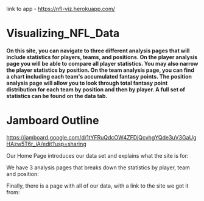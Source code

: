 
link to app - https://nfl-viz.herokuapp.com/

# Visualizing_NFL_Data

#### On this site, you can navigate to three different analysis pages that will include statistics for players, teams, and positions. On the player analysis page you will be able to compare all player statistics. You may also narrow the player statistics by position. On the team analysis page, you can find a chart including each team's accumulated fantasy points. The position analysis page will allow you to look through total fantasy point distribution for each team by position and then by player. A full set of statistics can be found on the data tab.



# Jamboard Outline
https://jamboard.google.com/d/1tYFRuQdcOW4ZFDjQcvhgYQde3uV3GaUgHAzw5T6r_iA/edit?usp=sharing

Our Home Page introduces our data set and explains what the site is for:


We have 3 analysis pages that breaks down the statistics by player, team and position:

Finally, there is a page with all of our data, with a link to the site we got it from:
